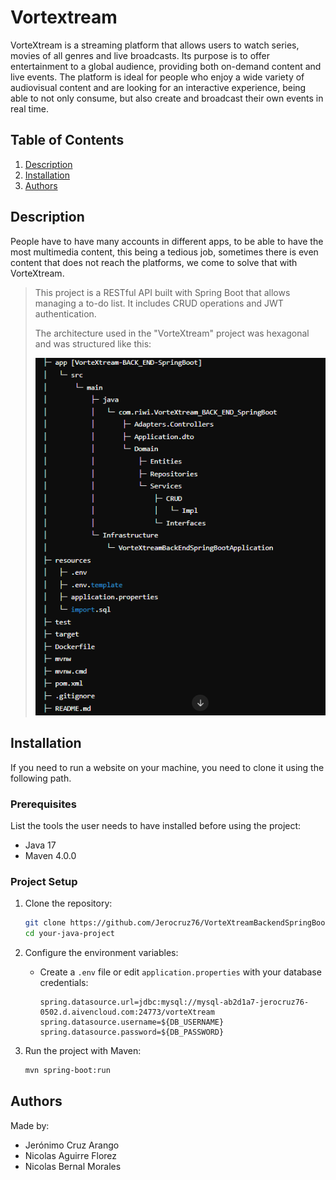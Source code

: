 # Vortextream

VorteXtream is a streaming platform that allows users to watch series, movies of all genres and live broadcasts. Its purpose is to offer entertainment to a global audience, providing both on-demand content and live events. The platform is ideal for people who enjoy a wide variety of audiovisual content and are looking for an interactive experience, being able to not only consume, but also create and broadcast their own events in real time.


## Table of Contents
1. [Description](#description)
2. [Installation](#installation)
3. [Authors](#authors)


## Description
People have to have many accounts in different apps, to be able to have the most multimedia content, this being a tedious job, sometimes there is even content that does not reach the platforms, we come to solve that with VorteXtream.

> This project is a RESTful API built with Spring Boot that allows managing a to-do list. It includes CRUD operations and JWT authentication.
> 
>The architecture used in the "VorteXtream" project was hexagonal and was structured like this:
> 
> ![img.png](img.png)
> 

## Installation
If you need to run a website on your machine, you need to clone it using the following path. 

### Prerequisites
List the tools the user needs to have installed before using the project:
- Java 17
- Maven 4.0.0

### Project Setup
1. Clone the repository:
    ```bash
    git clone https://github.com/Jerocruz76/VorteXtreamBackendSpringBoot.git
    cd your-java-project
    ```

2. Configure the environment variables:
    - Create a `.env` file or edit `application.properties` with your database credentials:
      ```properties
      spring.datasource.url=jdbc:mysql://mysql-ab2d1a7-jerocruz76-0502.d.aivencloud.com:24773/vorteXtream
      spring.datasource.username=${DB_USERNAME}
      spring.datasource.password=${DB_PASSWORD}

      ```

3. Run the project with Maven:
    ```bash
    mvn spring-boot:run
    ```

## Authors
Made by:
 - Jerónimo Cruz Arango
 - Nicolas Aguirre Florez
 - Nicolas Bernal Morales